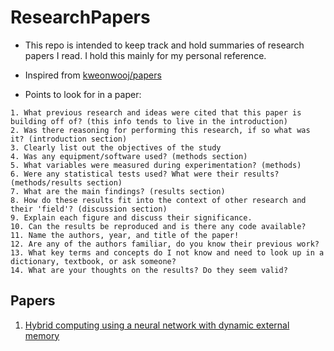 # ResearchPapers

* This repo is intended to keep track and hold summaries of research papers I read. I hold this mainly for my personal reference.
 
* Inspired from [kweonwooj/papers](https://github.com/kweonwooj/papers)

* Points to look for in a paper:
``` 
1. What previous research and ideas were cited that this paper is building off of? (this info tends to live in the introduction)
2. Was there reasoning for performing this research, if so what was it? (introduction section)
3. Clearly list out the objectives of the study
4. Was any equipment/software used? (methods section)
5. What variables were measured during experimentation? (methods)
6. Were any statistical tests used? What were their results? (methods/results section)
7. What are the main findings? (results section)
8. How do these results fit into the context of other research and their 'field'? (discussion section)
9. Explain each figure and discuss their significance.
10. Can the results be reproduced and is there any code available?
11. Name the authors, year, and title of the paper!
12. Are any of the authors familiar, do you know their previous work? 
13. What key terms and concepts do I not know and need to look up in a dictionary, textbook, or ask someone?
14. What are your thoughts on the results? Do they seem valid?
```

## Papers

1. [Hybrid computing using a neural network with dynamic external memory](Summary/dnc.md)


